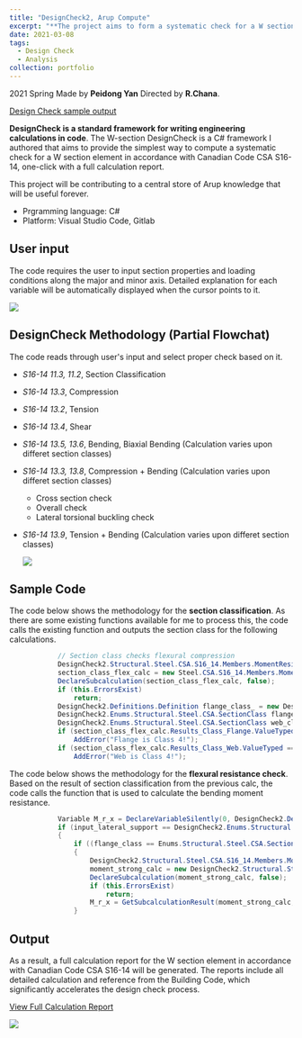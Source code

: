 ```yaml
---
title: "DesignCheck2, Arup Compute"
excerpt: "**The project aims to form a systematic check for a W section element**<br/><img src='/LY.github.io/images/designcheck.png' width='50%' height = '50%'> "
date: 2021-03-08
tags:
  - Design Check
  - Analysis  
collection: portfolio
---
```


2021 Spring Made by **Peidong Yan** Directed by **R.Chana**. 

[Design Check sample output](https://lorenyan98.github.io/LY.github.io/files/DesignCheck2.Structural.CombinedBeamChecks.pdf)

**DesignCheck is a standard framework for writing engineering calculations in code**. The W-section DesignCheck is a C# framework I authored that aims to provide the simplest way to compute a systematic check for a W section element in accordance with Canadian Code CSA S16-14, one-click with a full calculation report. 

This project will be contributing to a central store of Arup knowledge that will be useful forever.

* Prgramming language: C#
* Platform: Visual Studio Code, Gitlab  

User input
---
The code requires the user to input section properties and loading conditions along the major and minor axis. Detailed explanation for each variable will be automatically displayed when the cursor points to it.

<img src='/LY.github.io/images/designsc.png'>

DesignCheck Methodology (Partial Flowchat)
---

The code reads through user's input and select proper check based on it.
* _S16-14 11.3, 11.2_, Section Classification 
* _S16-14 13.3_, Compression
* _S16-14 13.2_, Tension
* _S16-14 13.4_, Shear
* _S16-14 13.5, 13.6_, Bending, Biaxial Bending (Calculation varies upon differet section classes)
* _S16-14 13.3, 13.8_, Compression + Bending (Calculation varies upon differet section classes)
    * Cross section check
    * Overall check
    * Lateral torsional buckling check
* _S16-14 13.9_, Tension + Bending (Calculation varies upon differet section classes)

  <img src='/LY.github.io/images/flowchart.png'>

Sample Code
---
The code below shows the methodology for the **section classification**. As there are some existing functions available for me to process this, the code calls the existing function and outputs the section class for the following calculations. 
```C#
            // Section class checks flexural compression
            DesignCheck2.Structural.Steel.CSA.S16_14.Members.MomentResistance.SectionClassFlexuralCompressionW section_class_flex_calc;
            section_class_flex_calc = new Steel.CSA.S16_14.Members.MomentResistance.SectionClassFlexuralCompressionW(calculationID, F_y.Value, b.Value, d.Value, t.Value, w_web.Value, C_f.Value, A.Value);
            DeclareSubcalculation(section_class_flex_calc, false);
            if (this.ErrorsExist)
                return;
            DesignCheck2.Definitions.Definition flange_class_ = new DesignCheck2.Definitions.Definition("flange_class", "Flange\\ class", "", "Section class of flange");
            DesignCheck2.Enums.Structural.Steel.CSA.SectionClass flange_class = section_class_flex_calc.Results_Class_Flange.ValueTyped;
            DesignCheck2.Enums.Structural.Steel.CSA.SectionClass web_class = section_class_flex_calc.Results_Class_Web.ValueTyped;
            if (section_class_flex_calc.Results_Class_Flange.ValueTyped == DesignCheck2.Enums.Structural.Steel.CSA.SectionClass.Class_4)
                AddError("Flange is Class 4!");
            if (section_class_flex_calc.Results_Class_Web.ValueTyped == Enums.Structural.Steel.CSA.SectionClass.Class_4)
                AddError("Web is Class 4!");
```
The code below shows the methodology for the **flexural resistance check**. Based on the result of section classification from the previous calc, the code calls the function that is used to calculate the bending moment resistance.
```C#
            Variable M_r_x = DeclareVariableSilently(0, DesignCheck2.Definitions.Structural.Steel.CSA.Members.M_r_x.Properties);
            if (input_lateral_support == DesignCheck2.Enums.Structural.Steel.CSA.LateralSupportCondition.Laterally_Supported)
            {
                if ((flange_class == Enums.Structural.Steel.CSA.SectionClass.Class_1 || flange_class == Enums.Structural.Steel.CSA.SectionClass.Class_2) && (web_class == Enums.Structural.Steel.CSA.SectionClass.Class_1 || web_class == Enums.Structural.Steel.CSA.SectionClass.Class_2))
                {
                    DesignCheck2.Structural.Steel.CSA.S16_14.Members.MomentResistance.LaterallySupported.MomentResistanceClass1_2 moment_strong_calc;
                    moment_strong_calc = new DesignCheck2.Structural.Steel.CSA.S16_14.Members.MomentResistance.LaterallySupported.MomentResistanceClass1_2(calculationID, F_y.Value, Z_x.Value);
                    DeclareSubcalculation(moment_strong_calc, false);
                    if (this.ErrorsExist)
                        return;
                    M_r_x = GetSubcalculationResult(moment_strong_calc, moment_strong_calc.Results_M_r, DesignCheck2.Definitions.Structural.Steel.CSA.Members.M_r_x.Properties);
                }
```  

Output
---
As a result, a full calculation report for the W section element in accordance with Canadian Code CSA S16-14 will be generated. The reports include all detailed calculation and reference from the Building Code, which significantly accelerates the design check process. 

[View Full Calculation Report](https://lorenyan98.github.io/LY.github.io/files/DesignCheck2.Structural.CombinedBeamChecks.pdf) 

  <img src='/LY.github.io/images/samplecal.png'>


